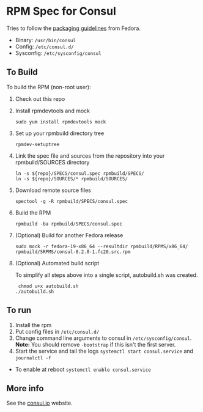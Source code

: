RPM Spec for Consul
======================

Tries to follow the [packaging guidelines](https://fedoraproject.org/wiki/Packaging:Guidelines) from Fedora.

* Binary: `/usr/bin/consul`
* Config: `/etc/consul.d/`
* Sysconfig: `/etc/sysconfig/consul`

To Build
---------

To build the RPM (non-root user):

1. Check out this repo
2. Install rpmdevtools and mock 

    ```
    sudo yum install rpmdevtools mock
    ```
3. Set up your rpmbuild directory tree

    ```
    rpmdev-setuptree
    ```
4. Link the spec file and sources from the repository into your rpmbuild/SOURCES directory

    ```
    ln -s ${repo}/SPECS/consul.spec rpmbuild/SPECS/
    ln -s ${repo}/SOURCES/* rpmbuild/SOURCES/
    ```
5. Download remote source files

    ```
    spectool -g -R rpmbuild/SPECS/consul.spec
    ```
6. Build the RPM

    ```
    rpmbuild -ba rpmbuild/SPECS/consul.spec
    ```

7. (Optional) Build for another Fedora release

    ```
    sudo mock -r fedora-19-x86_64 --resultdir rpmbuild/RPMS/x86_64/ rpmbuild/SRPMS/consul-0.2.0-1.fc20.src.rpm 
    ```
8.  (Optional) Automated build script

	 To simplify all steps above into a single script, autobuild.sh was created. 

    ```
	 chmod u+x autobuild.sh
    ./autobuild.sh
    ```


To run
---------------

1. Install the rpm
2. Put config files in `/etc/consul.d/`
3. Change command line arguments to consul in `/etc/sysconfig/consul`. **Note:** You should remove `-bootstrap` if this isn't the first server.
4. Start the service and tail the logs `systemctl start consul.service` and `journalctl -f`
  * To enable at reboot `systemctl enable consul.service`

More info
---------
See the [consul.io](http://www.consul.io) website.
